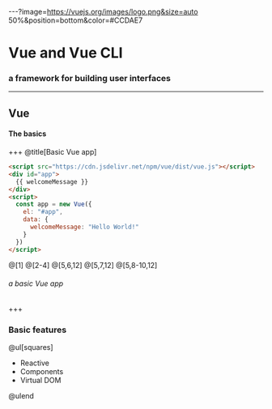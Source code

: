 ---?image=https://vuejs.org/images/logo.png&size=auto 50%&position=bottom&color=#CCDAE7

# Vue and Vue CLI
### a framework for building user interfaces

---

## Vue
#### The basics

+++
@title[Basic Vue app]

```html
<script src="https://cdn.jsdelivr.net/npm/vue/dist/vue.js"></script>
<div id="app">
  {{ welcomeMessage }}
</div>
<script>
  const app = new Vue({
    el: "#app",
    data: {
      welcomeMessage: "Hello World!"
    }
  })
</script>
```

@[1]
@[2-4]
@[5,6,12]
@[5,7,12]
@[5,8-10,12]

###### a basic Vue app

+++

### Basic features

@ul[squares]

- Reactive
- Components
- Virtual DOM

@ulend
